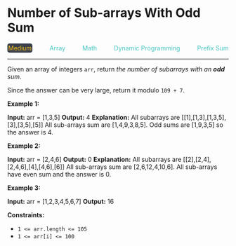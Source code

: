 # Number of Sub-arrays With Odd Sum

<div style="display: flex; justify-content: space-between; align-items: center">
<div style="color: #fac31d;
padding: 2px; background-color: #3a3f4b; border-radius: 5px;">Medium</div>
<div style="color: #46c6c2">Array</div>
<div style="color: #46c6c2">Math</div>
<div style="color: #46c6c2">Dynamic Programming</div>
<div style="color: #46c6c2">Prefix Sum</div>
</div>

---

Given an array of integers `arr`, return _the number of subarrays with an **odd** sum_.

Since the answer can be very large, return it modulo `109 + 7`.

**Example 1:**

**Input:** arr = \[1,3,5\]
**Output:** 4
**Explanation:** All subarrays are \[\[1\],\[1,3\],\[1,3,5\],\[3\],\[3,5\],\[5\]\]
All sub-arrays sum are \[1,4,9,3,8,5\].
Odd sums are \[1,9,3,5\] so the answer is 4.

**Example 2:**

**Input:** arr = \[2,4,6\]
**Output:** 0
**Explanation:** All subarrays are \[\[2\],\[2,4\],\[2,4,6\],\[4\],\[4,6\],\[6\]\]
All sub-arrays sum are \[2,6,12,4,10,6\].
All sub-arrays have even sum and the answer is 0.

**Example 3:**

**Input:** arr = \[1,2,3,4,5,6,7\]
**Output:** 16

**Constraints:**

*   `1 <= arr.length <= 105`
*   `1 <= arr[i] <= 100`